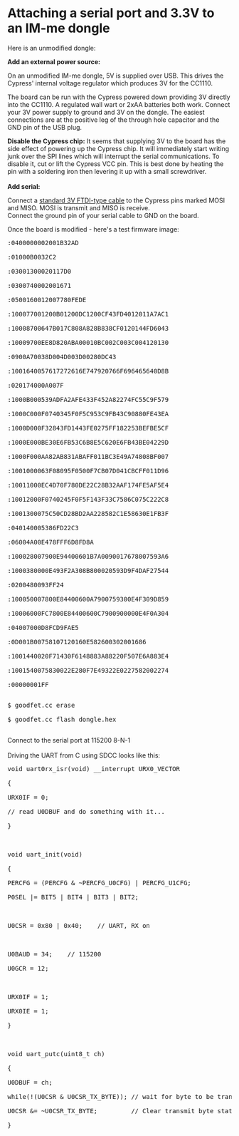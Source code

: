 # Attaching a serial port and 3.3V to an IM-me dongle #

Here is an unmodified dongle:<br>
<a href='http://farm2.static.flickr.com/1131/5099267353_4b36eba6dc_b.jpg'>
<img src='http://farm2.static.flickr.com/1131/5099267353_4b36eba6dc.jpg' alt='' border='0' />
</a>

<strong>Add an external power source:</strong>
<p>
On an unmodified IM-me dongle, 5V is supplied over USB. This drives the Cypress' internal voltage regulator which produces 3V for the CC1110.<br>
</p>
<p>
The board can be run with the Cypress powered down providing 3V directly into the CC1110. A regulated wall wart or 2xAA batteries both work. Connect your 3V power supply to ground and 3V on the dongle. The easiest connections are at the positive leg of the through hole capacitor and the GND pin of the USB plug.<br>
<p>
<strong>Disable the Cypress chip:</strong>
It seems that supplying 3V to the board has the side effect of powering up the Cypress chip. It will immediately start writing junk over the SPI lines which will interrupt the serial communications. To disable it, cut or lift the Cypress VCC pin. This is best done by heating the pin with a soldering iron then levering it up with a small screwdriver.<br>
<br>
<strong>Add serial:</strong>
<p>
Connect a <a href='http://www.sparkfun.com/products/10009'>standard 3V FTDI-type cable</a> to the Cypress pins marked MOSI and MISO. MOSI is transmit and MISO is receive.<br>
Connect the ground pin of your serial cable to GND on the board.<br>
</p>

Once the board is modified - here's a test firmware image:<br>
<pre>
:0400000002001B32AD<br>
:01000B0032C2<br>
:03001300020117D0<br>
:0300740002001671<br>
:0500160012007780FEDE<br>
:100077001200B01200DC1200CF43FD4012011A7AC1<br>
:10008700647B017C808A828B838CF0120144FD6043<br>
:10009700EE8D820ABA00010BC002C003C004120130<br>
:0900A70038D004D003D00280DC43<br>
:1001640057617272616E747920766F696465640D8B<br>
:020174000A007F<br>
:1000B000539ADFA2AFE433F452A82274FC55C9F579<br>
:1000C000F0740345F0F5C953C9FB43C90880FE43EA<br>
:1000D000F32843FD1443FE0275FF182253BEFBE5CF<br>
:1000E000BE30E6FB53C6B8E5C620E6FB43BE04229D<br>
:1000F000AA82AB831ABAFF011BC3E49A74808BF007<br>
:1001000063F08095F0500F7CB07D041CBCFF011D96<br>
:10011000EC4D70F780DE22C28B32AAF174FE5AF5E4<br>
:10012000F0740245F0F5F143F33C7586C075C222C8<br>
:1001300075C50CD28BD2AA228582C1E58630E1FB3F<br>
:040140005386FD22C3<br>
:06004A00E478FFF6D8FD8A<br>
:100028007900E94400601B7A0090017678007593A6<br>
:1000380000E493F2A308B800020593D9F4DAF27544<br>
:0200480093FF24<br>
:100050007800E84400600A7900759300E4F309D859<br>
:10006000FC7800E84400600C7900900000E4F0A304<br>
:04007000D8FCD9FAE5<br>
:0D001B00758107120160E582600302001686<br>
:1001440020F71430F6148883A88220F507E6A883E4<br>
:1001540075830022E280F7E49322E0227582002274<br>
:00000001FF<br>
</pre>

<pre>
$ goodfet.cc erase<br>
$ goodfet.cc flash dongle.hex<br>
</pre>
Connect to the serial port at 115200 8-N-1<br>
<br>
Driving the UART from C using SDCC looks like this:<br>
<pre>
void uart0rx_isr(void) __interrupt URX0_VECTOR<br>
{<br>
URX0IF = 0;<br>
// read U0DBUF and do something with it...<br>
}<br>
<br>
void uart_init(void)<br>
{<br>
PERCFG = (PERCFG & ~PERCFG_U0CFG) | PERCFG_U1CFG;<br>
P0SEL |= BIT5 | BIT4 | BIT3 | BIT2;<br>
<br>
U0CSR = 0x80 | 0x40;    // UART, RX on<br>
<br>
U0BAUD = 34;    // 115200<br>
U0GCR = 12;<br>
<br>
URX0IF = 1;<br>
URX0IE = 1;<br>
}<br>
<br>
void uart_putc(uint8_t ch)<br>
{<br>
U0DBUF = ch;<br>
while(!(U0CSR & U0CSR_TX_BYTE)); // wait for byte to be transmitted<br>
U0CSR &= ~U0CSR_TX_BYTE;         // Clear transmit byte status<br>
}<br>
</pre>